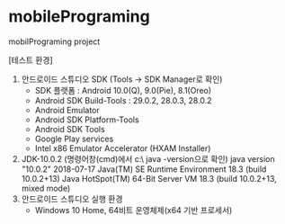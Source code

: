 # mobilePrograming
mobilPrograming project


[테스트 환경]
1. 안드로이드 스튜디오 SDK (Tools -> SDK Manager로 확인)
   - SDK 플랫폼 : Android 10.0(Q), 9.0(Pie), 8.1(Oreo)
   - Android SDK Build-Tools : 29.0.2, 28.0.3, 28.0.2
   - Android Emulator
   - Android SDK Platform-Tools
   - Android SDK Tools
   - Google Play services
   - Intel x86 Emulator Accelerator (HXAM Installer)
2. JDK-10.0.2 (명령어창(cmd)에서 c:\ java -version으로 확인)
   java version "10.0.2" 2018-07-17
   Java(TM) SE Runtime Environment 18.3 (build 10.0.2+13)
   Java HotSpot(TM) 64-Bit Server VM 18.3 (build 10.0.2+13, mixed mode)
3. 안드로이드 스튜디오 실행 환경
   - Windows 10 Home, 64비트 운영체제(x64 기반 프로세서)
